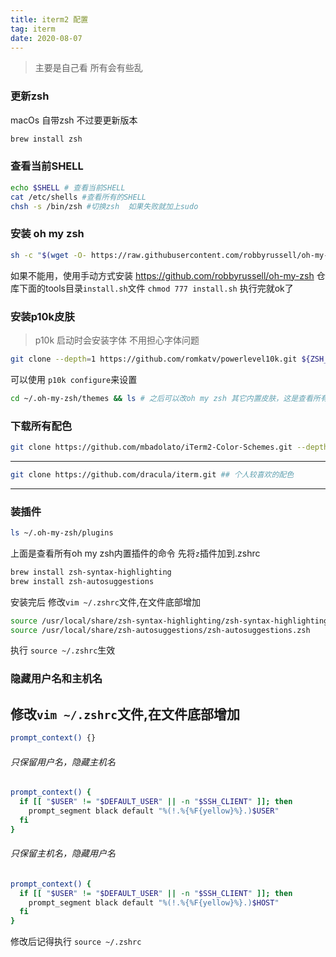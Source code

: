 ```yaml
---
title: iterm2 配置
tag: iterm
date: 2020-08-07
---
```



> 主要是自己看 所有会有些乱
### 更新zsh
macOs 自带zsh 不过要更新版本
```bash
brew install zsh
```
### 查看当前SHELL
```bash
echo $SHELL # 查看当前SHELL
cat /etc/shells #查看所有的SHELL
chsh -s /bin/zsh #切换zsh  如果失败就加上sudo
```

### 安装 oh my zsh
```bash
sh -c "$(wget -O- https://raw.githubusercontent.com/robbyrussell/oh-my-zsh/master/tools/install.sh)"
```
如果不能用，使用手动方式安装
https://github.com/robbyrussell/oh-my-zsh 仓库下面的tools目录`install.sh`文件
`chmod 777 install.sh`
执行完就ok了

### 安装p10k皮肤
> p10k 启动时会安装字体 不用担心字体问题
```bash
git clone --depth=1 https://github.com/romkatv/powerlevel10k.git ${ZSH_CUSTOM:-~/.oh-my-zsh/custom}/themes/powerlevel10k\n
```
可以使用 `p10k configure`来设置
```bash
cd ~/.oh-my-zsh/themes && ls # 之后可以改oh my zsh 其它内置皮肤，这是查看所有内置皮肤的命令
```

### 下载所有配色
```bash
git clone https://github.com/mbadolato/iTerm2-Color-Schemes.git --depth=1
```

---
```bash
git clone https://github.com/dracula/iterm.git ## 个人较喜欢的配色
```
---
### 装插件
```bash
ls ~/.oh-my-zsh/plugins
```
上面是查看所有oh my zsh内置插件的命令
先将`z`插件加到.zshrc
```bash
brew install zsh-syntax-highlighting
brew install zsh-autosuggestions
```
安装完后
修改`vim ~/.zshrc`文件,在文件底部增加
```bash
source /usr/local/share/zsh-syntax-highlighting/zsh-syntax-highlighting.zsh
source /usr/local/share/zsh-autosuggestions/zsh-autosuggestions.zsh
```
执行 `source ~/.zshrc`生效

### 隐藏用户名和主机名
  
修改`vim ~/.zshrc`文件,在文件底部增加
---
```bash
prompt_context() {}
```

###### 只保留用户名，隐藏主机名

```bash
prompt_context() {
  if [[ "$USER" != "$DEFAULT_USER" || -n "$SSH_CLIENT" ]]; then
    prompt_segment black default "%(!.%{%F{yellow}%}.)$USER"
  fi
}
```

###### 只保留主机名，隐藏用户名

```bash
prompt_context() {
  if [[ "$USER" != "$DEFAULT_USER" || -n "$SSH_CLIENT" ]]; then
    prompt_segment black default "%(!.%{%F{yellow}%}.)$HOST"
  fi
}
```

修改后记得执行 `source ~/.zshrc`